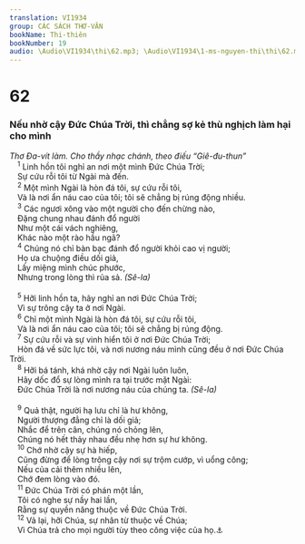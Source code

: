 ```yaml
---
translation: VI1934
group: CÁC SÁCH THƠ-VĂN
bookName: Thi-thiên 
bookNumber: 19
audio: \Audio\VI1934\thi\62.mp3; \Audio\VI1934\1-ms-nguyen-thi\thi\62.mp3
---
```


<div class="title"><h1>62</h1><h3>Nếu nhờ cậy Đức Chúa Trời, thì chẳng sợ kẻ thù nghịch làm hại cho mình</h3><i>Thơ Đa-vít làm. Cho thầy nhạc chánh, theo điếu “Giê-đu-thun”</i></div>
<span class="verse thi_62_1"> <sup>1</sup> Linh hồn tôi nghỉ an nơi một mình Đức Chúa Trời; <br/> Sự cứu rỗi tôi từ Ngài mà đến. <br/></span>
<span class="verse thi_62_2"> <sup>2</sup> Một mình Ngài là hòn đá tôi, sự cứu rỗi tôi, <br/> Và là nơi ẩn náu cao của tôi; tôi sẽ chẳng bị rúng động nhiều. <br/></span>
<span class="verse thi_62_3"> <sup>3</sup> Các ngươi xông vào một người cho đến chừng nào, <br/> Đặng chung nhau đánh đổ người <br/> Như một cái vách nghiêng, <br/> Khác nào một rào hầu ngã? <br/></span>
<span class="verse thi_62_4"> <sup>4</sup> Chúng nó chỉ bàn bạc đánh đổ người khỏi cao vị người; <br/> Họ ưa chuộng điều dối giả, <br/> Lấy miệng mình chúc phước, <br/> Nhưng trong lòng thì rủa sả. <em>(Sê-la)</em><br/> <br/></span>
<span class="verse thi_62_5"> <sup>5</sup> Hỡi linh hồn ta, hãy nghỉ an nơi Đức Chúa Trời; <br/> Vì sự trông cậy ta ở nơi Ngài. <br/></span>
<span class="verse thi_62_6"> <sup>6</sup> Chỉ một mình Ngài là hòn đá tôi, sự cứu rỗi tôi, <br/> Và là nơi ẩn náu cao của tôi; tôi sẽ chẳng bị rúng động. <br/></span>
<span class="verse thi_62_7"> <sup>7</sup> Sự cứu rỗi và sự vinh hiển tôi ở nơi Đức Chúa Trời; <br/> Hòn đá về sức lực tôi, và nơi nương náu mình cũng đều ở nơi Đức Chúa Trời. <br/></span>
<span class="verse thi_62_8"> <sup>8</sup> Hỡi bá tánh, khá nhờ cậy nơi Ngài luôn luôn, <br/> Hãy dốc đổ sự lòng mình ra tại trước mặt Ngài: <br/> Đức Chúa Trời là nơi nương náu của chúng ta. <em>(Sê-la)</em><br/> <br/></span>
<span class="verse thi_62_9"> <sup>9</sup> Quả thật, người hạ lưu chỉ là hư không, <br/> Người thượng đẳng chỉ là dối giả; <br/> Nhắc để trên cân, chúng nó chỏng lên, <br/> Chúng nó hết thảy nhau đều nhẹ hơn sự hư không. <br/></span>
<span class="verse thi_62_10"> <sup>10</sup> Chớ nhờ cậy sự hà hiếp, <br/> Cũng đừng để lòng trông cậy nơi sự trộm cướp, vì uổng công; <br/> Nếu của cải thêm nhiều lên, <br/> Chớ đem lòng vào đó. <br/></span>
<span class="verse thi_62_11"> <sup>11</sup> Đức Chúa Trời có phán một lần, <br/> Tôi có nghe sự nầy hai lần, <br/> Rằng sự quyền năng thuộc về Đức Chúa Trời. <br/></span>
<span class="verse thi_62_12"> <sup>12</sup> Vả lại, hỡi Chúa, sự nhân từ thuộc về Chúa; <br/> Vì Chúa trả cho mọi người tùy theo công việc của họ.<a data-toggle="tooltip" data-placement="bottom" title="Giop 34:11; Gie 17:10; Mat 16:27; Ro 2:6; Kh 2:23">⚓</a><br/></span>
